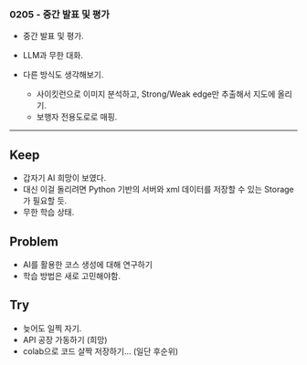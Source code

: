 ### 0205 - 중간 발표 및 평가
- 중간 발표 및 평가.
- LLM과 무한 대화.


- 다른 방식도 생각해보기.
    - 사이킷런으로 이미지 분석하고, Strong/Weak edge만 추출해서 지도에 올리기.
    - 보행자 전용도로로 매핑.

<hr>

## Keep
- 갑자기 AI 희망이 보였다.
- 대신 이걸 돌리려면 Python 기반의 서버와 xml 데이터를 저장할 수 있는 Storage가 필요할 듯.
- 무한 학습 상태.


## Problem
- AI를 활용한 코스 생성에 대해 연구하기
- 학습 방법은 새로 고민해야함.


## Try
- 늦어도 일찍 자기.
- API 공장 가동하기 (희망)
- colab으로 코드 살짝 저장하기... (일단 후순위)

